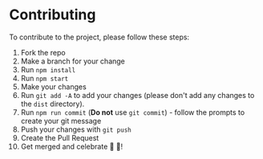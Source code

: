 # Contributing

To contribute to the project, please follow these steps:

1. Fork the repo
2. Make a branch for your change
3. Run `npm install`
4. Run `npm start`
5. Make your changes
6. Run `git add -A` to add your changes (please don't add any changes to the `dist` directory).
7. Run `npm run commit` (**Do not** use `git commit`) - follow the prompts to create your git message
8. Push your changes with `git push`
9. Create the Pull Request
10. Get merged and celebrate 🎉 🎊!